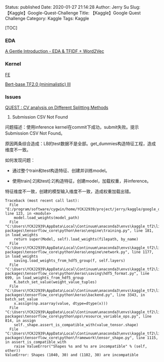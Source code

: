 Status: published
Date: 2020-01-27 21:14:28
Author: Jerry Su
Slug: 【Kaggle】Google-Quest-Challenge
Title: 【Kaggle】Google Quest Challenge
Category: Kaggle 
Tags: Kaggle

[TOC]

### EDA

[A Gentle Introduction - EDA & TFIDF + Word2Vec](https://www.kaggle.com/sediment/a-gentle-introduction-eda-tfidf-word2vec/notebook)

### Kernel

[FE](https://www.kaggle.com/vinaydoshi/tfbert-with-4-hidden-layers-and-preprocessing/notebook)

[Bert-base TF2.0 (minimalistic) III](https://www.kaggle.com/khoongweihao/bert-base-tf2-0-minimalistic-iii)

### Issues

[QUEST : CV analysis on Different Splitting Methods](https://www.kaggle.com/ratthachat/quest-cv-analysis-on-different-splitting-methods/comments)

1. Submission CSV Not Found

问题描述：使用inference kernel在commit下成功，submit失败。提示Submission CSV Not Found。

原因两条综合造成：LB的test数据不是全部。get_dummies构造特征工程，造成维度不一致。


如何发现问题：

- 通过整个train和test构造特征、创建并训练model。

- 使用train[:2]和test[:2]构造特征，创建model，加载权重，并inference。

特征维度不一致，创建的模型输入维度不一致，造成权重加载出错。

```
Traceback (most recent call last):
  File "E:/program/software/cygwin/home/YCKJ2939/project/jerry/kaggle/google_qa_challenge/src/main.py", line 123, in <module>
    model.load_weights(model_path)
  File "C:\Users\YCKJ2939\AppData\Local\Continuum\anaconda3\envs\kaggle_tf2\lib\site-packages\tensorflow_core\python\keras\engine\training.py", line 181, in load_weights
    return super(Model, self).load_weights(filepath, by_name)
  File "C:\Users\YCKJ2939\AppData\Local\Continuum\anaconda3\envs\kaggle_tf2\lib\site-packages\tensorflow_core\python\keras\engine\network.py", line 1177, in load_weights
    saving.load_weights_from_hdf5_group(f, self.layers)
  File "C:\Users\YCKJ2939\AppData\Local\Continuum\anaconda3\envs\kaggle_tf2\lib\site-packages\tensorflow_core\python\keras\saving\hdf5_format.py", line 699, in load_weights_from_hdf5_group
    K.batch_set_value(weight_value_tuples)
  File "C:\Users\YCKJ2939\AppData\Local\Continuum\anaconda3\envs\kaggle_tf2\lib\site-packages\tensorflow_core\python\keras\backend.py", line 3343, in batch_set_value
    x.assign(np.asarray(value, dtype=dtype(x)))
  File "C:\Users\YCKJ2939\AppData\Local\Continuum\anaconda3\envs\kaggle_tf2\lib\site-packages\tensorflow_core\python\ops\resource_variable_ops.py", line 814, in assign
    self._shape.assert_is_compatible_with(value_tensor.shape)
  File "C:\Users\YCKJ2939\AppData\Local\Continuum\anaconda3\envs\kaggle_tf2\lib\site-packages\tensorflow_core\python\framework\tensor_shape.py", line 1115, in assert_is_compatible_with
    raise ValueError("Shapes %s and %s are incompatible" % (self, other))
ValueError: Shapes (1040, 30) and (1102, 30) are incompatible
```
